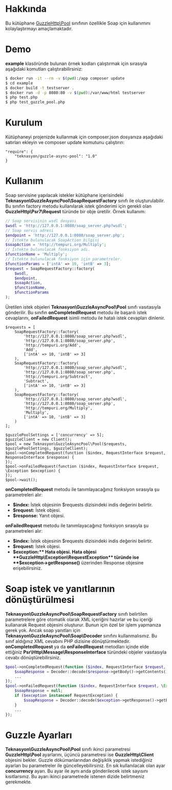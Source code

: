 # Hakkında

Bu kütüphane [GuzzleHttp\Pool](http://docs.guzzlephp.org/en/stable/quickstart.html#concurrent-requests) sınıfının özellikle
Soap için kullanımını kolaylaştırmayı amaçlamaktadır.

# Demo

**example** klasöründe bulunan örnek kodları çalıştırmak için sırasıyla aşağıdaki komutları çalıştırabilirsiniz:
```bash
$ docker run -it --rm -v $(pwd):/app composer update
$ cd example
$ docker build -t testserver .
$ docker run -d -p 8080:80 -v $(pwd):/var/www/html testserver
$ php test.php
$ php test_guzzle_pool.php
```

# Kurulum

Kütüphaneyi projenizde kullanmak için composer.json dosyanıza aşağıdaki satırları ekleyin ve composer update komutunu çalıştırın:
```
"require": {
    "teknasyon/guzzle-async-pool": "1.0"
}
```

# Kullanım

Soap servisine yapılacak istekler kütüphane içerisindeki **Teknasyon\GuzzleAsyncPool\SoapRequestFactory** sınıfı ile oluşturulabilir.
Bu sınıfın factory metodu kullanılarak istek gönderimi için gerekli olan **GuzzleHttp\Psr7\Request** türünde bir obje üretilir.
Örnek kullanım:

```php
// Soap servisinin wsdl dosyası
$wsdl = 'http://127.0.0.1:8080/soap_server.php?wsdl';
// Soap servis adresi
$endpoint = 'http://127.0.0.1:8080/soap_server.php';
// İstekte bulunulacak SoapAction bilgisi
$soapAction = 'http://tempuri.org/Multiply';
// İstekte bulunulacak fonksiyon adı.
$functionName = 'Multiply';
// İstekte bulunulacak fonksiyon için parametreler.
$functionParams = ['intA' => 10, 'intB' => 3];
$request = SoapRequestFactory::factory(
    $wsdl,
    $endpoint,
    $soapAction,
    $functionName,
    $functionParams
);
```

Üretilen istek objeleri **Teknasyon\GuzzleAsyncPool\Pool** sınıfı vasıtasıyla gönderilir. Bu sınıfın **onCompletedRequest**
metodu ile başarılı istek cevaplarını, **onFailedRequest** isimli metodu ile hatalı istek cevapları dinlenir.

```
$requests = [
    SoapRequestFactory::factory(
        'http://127.0.0.1:8080/soap_server.php?wsdl',
        'http://127.0.0.1:8080/soap_server.php',
        'http://tempuri.org/Add',
        'Add',
        ['intA' => 10, 'intB' => 3]
    ),
    SoapRequestFactory::factory(
        'http://127.0.0.1:8080/soap_server.php?wsdl',
        'http://127.0.0.1:8080/soap_server.php',
        'http://tempuri.org/Subtract',
        'Subtract',
        ['intA' => 10, 'intB' => 3]
    ),
    SoapRequestFactory::factory(
        'http://127.0.0.1:8080/soap_server.php?wsdl',
        'http://127.0.0.1:8080/soap_server.php',
        'http://tempuri.org/Multiply',
        'Multiply',
        ['intA' => 10, 'intB' => 3]
    )
];

$guzzlePoolSettings = ['concurrency' => 5];
$guzzleClient = new Client();
$pool = new Teknasyon\GuzzleAsyncPool\Pool($requests, $guzzlePoolSettings, $guzzleClient);
$pool->onCompletedRequest(function ($index, RequestInterface $request, ResponseInterface $response) {
});
$pool->onFailedRequest(function ($index, RequestInterface $request, \Exception $exception) {
});
$pool->wait();
```

**onCompletedRequest** metodu ile tanımlayacağınız fonksiyon sırasıyla şu parametreleri alır:
* **$index:** İstek objesinin $requests dizisindeki indis değerini belirtir.
* **$request:** İstek objesi.
* **$response:** Yanıt objesi.

**onFailedRequest** metodu ile tanımlayacağınız fonksiyon sırasıyla şu parametreleri alır:
* **$index:** İstek objesinin $requests dizisindeki indis değerini belirtir.
* **$request:** İstek objesi.
* **$exception:** Hata objesi. Hata objesi **GuzzleHttp\Exception\RequestException** türünde ise **$exception->getResponse()** üzerinden Response objesine erişebilirsiniz.

# Soap istek ve yanıtlarının dönüştürülmesi

**Teknasyon\GuzzleAsyncPool\SoapRequestFactory** sınıfı belirtilen parametrelere göre otomatik olarak XML içeriğini hazırlar ve bu içeriği kullanarak Request objesini oluşturur. Bunun için özel bir işlem yapmanıza
gerek yok. Ancak soap yanıtları için **Teknasyon\GuzzleAsyncPool\Soap\Decoder** sınıfını kullanmalısınız. Bu sınıf aldığınız XML cevabını PHP dizisine dönüştürmektedir.
**onCompletedRequest** ya da **onFailedRequest** metodları içinde elde ettiğiniz **Psr\Http\Message\ResponseInterface** türündeki objeler vasıtasıyla cevabı dönüştürebilirsiniz.

```php
$pool->onCompletedRequest(function ($index, RequestInterface $request, ResponseInterface $response) use ($startTime) {
    $soapResponse = Decoder::decode($response->getBody()->getContents());
    ...
});
$pool->onFailedRequest(function ($index, RequestInterface $request, \Exception $exception) use ($startTime) {
    $soapResponse = null;
    if ($exception instanceof RequestException) {
        $soapResponse = Decoder::decode($exception->getResponse()->getBody()->getContents());
    }
    ...
});
```

# Guzzle Ayarları

**Teknasyon\GuzzleAsyncPool\Pool** sınıfı ikinci parametresi **GuzzleHttp\Pool** ayarlarını, üçüncü parametresi ise **GuzzleHttp\Client** objesini bekler.
Guzzle dökümanlarından değişiklik yapmak istediğiniz ayarları bu parametreler ile güncelleyebilirsiniz.
En sık kullanılacak olan ayar **concurrency** ayarı. Bu ayar ile aynı anda gönderilecek istek sayısını kısıtlarsınız.
Bu ayarı ikinci parametrede istenen dizide belirtmeniz gerekmekte.